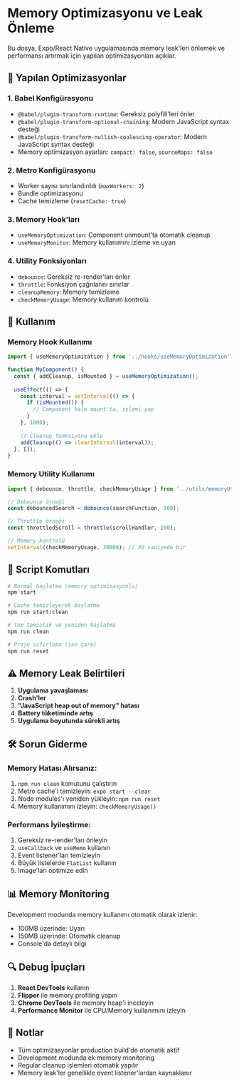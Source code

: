 # Memory Optimizasyonu ve Leak Önleme

Bu dosya, Expo/React Native uygulamasında memory leak'leri önlemek ve performansı artırmak için yapılan optimizasyonları açıklar.

## 🔧 Yapılan Optimizasyonlar

### 1. Babel Konfigürasyonu
- `@babel/plugin-transform-runtime`: Gereksiz polyfill'leri önler
- `@babel/plugin-transform-optional-chaining`: Modern JavaScript syntax desteği
- `@babel/plugin-transform-nullish-coalescing-operator`: Modern JavaScript syntax desteği
- Memory optimizasyon ayarları: `compact: false`, `sourceMaps: false`

### 2. Metro Konfigürasyonu
- Worker sayısı sınırlandırıldı (`maxWorkers: 2`)
- Bundle optimizasyonu
- Cache temizleme (`resetCache: true`)

### 3. Memory Hook'ları
- `useMemoryOptimization`: Component unmount'ta otomatik cleanup
- `useMemoryMonitor`: Memory kullanımını izleme ve uyarı

### 4. Utility Fonksiyonları
- `debounce`: Gereksiz re-render'ları önler
- `throttle`: Fonksiyon çağrılarını sınırlar
- `cleanupMemory`: Memory temizleme
- `checkMemoryUsage`: Memory kullanım kontrolü

## 🚀 Kullanım

### Memory Hook Kullanımı
```typescript
import { useMemoryOptimization } from '../hooks/useMemoryOptimization';

function MyComponent() {
  const { addCleanup, isMounted } = useMemoryOptimization();
  
  useEffect(() => {
    const interval = setInterval(() => {
      if (isMounted()) {
        // Component hala mount'ta, işlemi yap
      }
    }, 1000);
    
    // Cleanup fonksiyonu ekle
    addCleanup(() => clearInterval(interval));
  }, []);
}
```

### Memory Utility Kullanımı
```typescript
import { debounce, throttle, checkMemoryUsage } from '../utils/memoryUtils';

// Debounce örneği
const debouncedSearch = debounce(searchFunction, 300);

// Throttle örneği
const throttledScroll = throttle(scrollHandler, 100);

// Memory kontrolü
setInterval(checkMemoryUsage, 30000); // 30 saniyede bir
```

## 📱 Script Komutları

```bash
# Normal başlatma (memory optimizasyonlu)
npm start

# Cache temizleyerek başlatma
npm run start:clean

# Tam temizlik ve yeniden başlatma
npm run clean

# Proje sıfırlama (son çare)
npm run reset
```

## ⚠️ Memory Leak Belirtileri

1. **Uygulama yavaşlaması**
2. **Crash'ler**
3. **"JavaScript heap out of memory" hatası**
4. **Battery tüketiminde artış**
5. **Uygulama boyutunda sürekli artış**

## 🛠️ Sorun Giderme

### Memory Hatası Alırsanız:
1. `npm run clean` komutunu çalıştırın
2. Metro cache'i temizleyin: `expo start --clear`
3. Node modules'ı yeniden yükleyin: `npm run reset`
4. Memory kullanımını izleyin: `checkMemoryUsage()`

### Performans İyileştirme:
1. Gereksiz re-render'ları önleyin
2. `useCallback` ve `useMemo` kullanın
3. Event listener'ları temizleyin
4. Büyük listelerde `FlatList` kullanın
5. Image'ları optimize edin

## 📊 Memory Monitoring

Development modunda memory kullanımı otomatik olarak izlenir:
- 100MB üzerinde: Uyarı
- 150MB üzerinde: Otomatik cleanup
- Console'da detaylı bilgi

## 🔍 Debug İpuçları

1. **React DevTools** kullanın
2. **Flipper** ile memory profiling yapın
3. **Chrome DevTools** ile memory heap'i inceleyin
4. **Performance Monitor** ile CPU/Memory kullanımını izleyin

## 📝 Notlar

- Tüm optimizasyonlar production build'de otomatik aktif
- Development modunda ek memory monitoring
- Regular cleanup işlemleri otomatik yapılır
- Memory leak'ler genellikle event listener'lardan kaynaklanır
